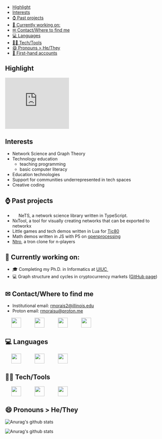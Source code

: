 - [Highlight](#highlight)
- [Interests](#interests)
- [⌚ Past projects](#-past-projects)
- [:telescope: Currently working on:](#telescope-currently-working-on)
- [✉ Contact/Where to find me](#-contactwhere-to-find-me)
- [:computer: Languages](#computer-languages)
- [:man_technologist: Tech/Tools](#man_technologist-techtools)
- [:smile: Pronouns > He/They](#smile-ponouns--hethey)
- [:microphone: First-hand accounts](#microphone-first-hand-accounts)

## Highlight
<iframe frameborder="0" src="https://itch.io/embed/1932625?bg_color=000000&amp;fg_color=f20000&amp;link_color=ffffff&amp;border_color=ffffff" width="208" height="167"><a href="https://rmorais.itch.io/xadado">Xadado by rmorais</a></iframe>

## Interests

- Network Science and Graph Theory
- Technology education
  - teaching programming
  - basic computer literacy
- Education technologies
- Support for communities underrepresented in tech spaces
- Creative coding

## ⌚ Past projects

- <img src="https://upload.wikimedia.org/wikipedia/commons/4/4c/Typescript_logo_2020.svg" width="16" /> NeTS, a network science library written in TypeScript.
- NxTool, a tool for visually creating networks that can be exported to networkx
- Little games and tech demos written in Lua for [Tic80](https://tic80.com/profile)
- Math demos written in JS with P5 on [openprocessing](https://openprocessing.org/user/219598?o=7&view=sketches)
- [Ntro](https://rmorais.itch.io/ntro), a tron clone for n-players

## :telescope: Currently working on:

- :mortar_board: Completing my Ph.D. in Informatics at [UIUC <img src="https://marketing.illinois.edu/wp-content/uploads/2021/09/block-I-primary.png" width="8" />](https://informatics.ischool.illinois.edu)
- :computer: Graph structure and cycles in cryptocurrency markets ([GitHub page](https://github.com/rodigu/crypto-graph-triplets))

## ✉ Contact/Where to find me

- Institutional email: rmorais2@illinois.edu
- Proton email: rmoraisu@proton.me

<p float="left">
  <a href="https://openprocessing.org/user/219598?o=7&view=sketches"><img src="https://openprocessing.org/assets/img/logo/logo_36x30_color@2x.png" width="32" hspace="20"/></a>
  <a href="https://www.linkedin.com/in/rodrigohmorais/"><img src="https://upload.wikimedia.org/wikipedia/commons/thumb/c/ce/Linkedin_circle.svg/640px-Linkedin_circle.svg.png" width="32" hspace="20"/></a>
  <a href="https://tic80.com/dev?id=5531"><img src="https://upload.wikimedia.org/wikipedia/commons/thumb/a/ae/TIC-80_Icon.png/640px-TIC-80_Icon.png" width="32" hspace="20"></a>
  <a href="https://rmorais.itch.io"><img src="https://static.itch.io/images/itchio-textless-white.svg" width="32" hspace="20"></a>
</p>

## :computer: Languages

<p float="left">
  <img src="https://upload.wikimedia.org/wikipedia/commons/thumb/9/99/Unofficial_JavaScript_logo_2.svg/480px-Unofficial_JavaScript_logo_2.svg.png" width="32" hspace="20"/>
  <img src="https://upload.wikimedia.org/wikipedia/commons/thumb/c/c3/Python-logo-notext.svg/110px-Python-logo-notext.svg.png?20100317150552" width="32" hspace="20"/>
  <img src="https://upload.wikimedia.org/wikipedia/commons/thumb/c/cf/Lua-Logo.svg/640px-Lua-Logo.svg.png" width="32" hspace="20"/>
</p>

## :man_technologist: Tech/Tools

<p float="left">
  <img src="https://upload.wikimedia.org/wikipedia/commons/thumb/9/9a/Visual_Studio_Code_1.35_icon.svg/640px-Visual_Studio_Code_1.35_icon.svg.png" width="32" hspace="20"/>
  <img src="https://upload.wikimedia.org/wikipedia/commons/thumb/e/e8/Deno_2021.svg/640px-Deno_2021.svg.png" width="32" hspace="20"/>
  <img src="https://upload.wikimedia.org/wikipedia/commons/thumb/a/ae/TIC-80_Icon.png/640px-TIC-80_Icon.png" width="32" hspace="20"/>
</p>

## :smile: Pronouns > He/They

![Anurag's github stats](https://github-readme-stats.vercel.app/api/top-langs/?username=rodigu&theme=dark)

![Anurag's github stats](https://github-readme-stats.vercel.app/api?username=rodigu&theme=dark&show_icons=true)

<!--


## :microphone: First-hand accounts

- Brother:
  > Ah, Rodrigo? I still owe him R$10.
- Friend:
  > Yes, cool guy.
- Grandma:

  > The sweetest person in the world.

  > _Thanks おばあちゃん_

- Stranger:
  > Why are you talking to me? Who are you?
**rodigu/rodigu** is a ✨ _special_ ✨ repository because its `README.md` (this file) appears on your GitHub profile.

Here are some ideas to get you started:

- 🔭 I’m currently working on ...
- 🌱 I’m currently learning ...
- 👯 I’m looking to collaborate on ...
- 🤔 I’m looking for help with ...
- 💬 Ask me about ...
- 📫 How to reach me: ...
- 😄 Pronouns: ...
- ⚡ Fun fact: ...
-->
